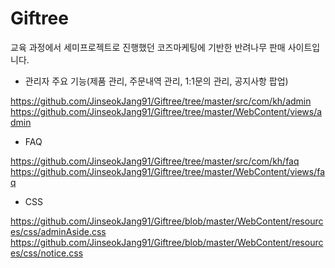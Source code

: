 # Giftree
교육 과정에서 세미프로젝트로 진행했던 코즈마케팅에 기반한 반려나무 판매 사이트입니다.

- 관리자 주요 기능(제품 관리, 주문내역 관리, 1:1문의 관리, 공지사항 팝업)

https://github.com/JinseokJang91/Giftree/tree/master/src/com/kh/admin
https://github.com/JinseokJang91/Giftree/tree/master/WebContent/views/admin

- FAQ

https://github.com/JinseokJang91/Giftree/tree/master/src/com/kh/faq
https://github.com/JinseokJang91/Giftree/tree/master/WebContent/views/faq

- CSS

https://github.com/JinseokJang91/Giftree/blob/master/WebContent/resources/css/adminAside.css
https://github.com/JinseokJang91/Giftree/blob/master/WebContent/resources/css/notice.css
